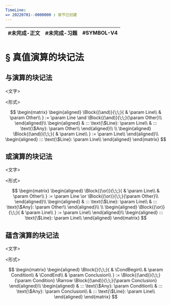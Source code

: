 ```yaml
---
TimeLine: 
=> 20220701--0000000 : 章节已创建
---
```

| #未完成-正文 | #未完成-习题 | #SYMBOL-V4 | 
| ------------ | ------------ | ---------- |

# § 真值演算的块记法

## 与演算的块记法

\<文字\>

\<形式\>

$$
\begin{matrix}
\begin{aligned}
\Block{(\and)}{\;\;}{
    & \param Line\\
    & \param Other\\
} := 
\param Line \and \Block{(\and)}{\;\;}{\param Other}\\
\end{aligned}\\
\begin{aligned}
& ::: \text{\$Line}: \param Line\\
& ::: \text{\$Any}: \param Other\\
\end{aligned}\\
\\
\begin{aligned}
\Block{(\and)}{\;\;}{
    & \param Line\\
} := 
\param Line\\
\end{aligned}\\
\begin{aligned}
::: \text{\$Line}: \param Line\\
\end{aligned}
\end{matrix}
$$


## 或演算的块记法

\<文字\>

\<形式\>

$$
\begin{matrix}
\begin{aligned}
\Block{(\or)}{\;\;}{
    & \param Line\\
    & \param Other\\
} := 
\param Line \or \Block{(\or)}{\;\;}{\param Other}\\
\end{aligned}\\
\begin{aligned}
& ::: \text{\$Line}: \param Line\\
& ::: \text{\$Any}: \param Other\\
\end{aligned}\\
\\
\begin{aligned}
\Block{(\or)}{\;\;}{
    & \param Line\\
} := 
\param Line\\
\end{aligned}\\
\begin{aligned}
::: \text{\$Line}: \param Line\\
\end{aligned}
\end{matrix}
$$

## 蕴含演算的块记法

\<文字\>

\<形式\>

$$
\begin{matrix}
\begin{aligned}
\Block{}{\;\;}{
    & \CondBegin\\
    & \param Condition\\
    & \CondEnd\\
    & \param Conclusion\\
} := 
\Block{(\and)}{\;\;}{\param Condition}
\Rarrow
\Block{(\and)}{\;\;}{\param Conclusion}
\end{aligned}\\
\begin{aligned}
& ::: \text{\$Any}: \param Condition\\
& ::: \text{\$Any}: \param Conclusion\\
& ::: \text{\$Line}: \param Line\\
\end{aligned}
\end{matrix}
$$
